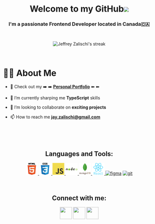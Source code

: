 <!-- <a href="#"><img width="100%" height="auto" src="https://c.tenor.com/O7nVONlLsUQAAAAC/jeff-channing-tatum.gif" height="175px"/></a> -->

<h1 align="center">Welcome to my GitHub<img src="https://raw.githubusercontent.com/MartinHeinz/MartinHeinz/master/wave.gif" width="30px"></h1>
<h3 align="center">

I'm a passionate Frontend Developer located in Canada:canada:

</h3>

<br/>
<p align="center">
    <a>
        <img title="🔥 Get streak stats for your profile at git.io/streak-stats" alt="Jeffrey Zalischi's streak" src="https://github-readme-streak-stats.herokuapp.com/?user=jffry93&theme=black-ice&hide_border=true&stroke=0000&background=060A0CD0"/>
    </a>
</p>
<br/>

<div>
<h1> 🙋🏽 About Me </h1>
</div>

- 🔭 Check out my ➡️ ➡️ **[Personal Portfolio](https://jffry93.github.io/react-portfolio/#/)** ⬅ ⬅

- 🌱 I’m currently sharping me **TypeScript** skills

- 🍻 I’m looking to collaborate on **exciting projects**

- 📫 How to reach me **jay.zalischi@gmail.com**
<br>
<br>
<br>
<h2 align="center">Languages and Tools:</h2>

<p align="center"> 
<a href="https://www.w3.org/html/" target="_blank" rel="noreferrer"> <img src="https://raw.githubusercontent.com/devicons/devicon/master/icons/html5/html5-original-wordmark.svg" alt="html5" width="40" height="40"/> </a>
<a href="https://www.w3schools.com/css/" target="_blank" rel="noreferrer"> <img src="https://raw.githubusercontent.com/devicons/devicon/master/icons/css3/css3-original-wordmark.svg" alt="css3" width="40" height="40"/> </a> 
<!-- <a href="https://expressjs.com" target="_blank" rel="noreferrer"> <img src="https://raw.githubusercontent.com/devicons/devicon/master/icons/express/express-original-wordmark.svg" alt="express" width="40" height="40"/> </a> -->
<a href="https://developer.mozilla.org/en-US/docs/Web/JavaScript" target="_blank" rel="noreferrer"> <img src="https://raw.githubusercontent.com/devicons/devicon/master/icons/javascript/javascript-original.svg" alt="javascript" width="40" height="40"/> </a>
<a href="https://nodejs.org" target="_blank" rel="noreferrer"> <img src="https://raw.githubusercontent.com/devicons/devicon/master/icons/nodejs/nodejs-original-wordmark.svg" alt="nodejs" width="40" height="40"/> </a>
<a href="https://www.mongodb.com/" target="_blank" rel="noreferrer"> <img src="https://raw.githubusercontent.com/devicons/devicon/master/icons/mongodb/mongodb-original-wordmark.svg" alt="mongodb" width="40" height="40"/> </a>
<a href="https://reactjs.org/" target="_blank" rel="noreferrer"> <img src="https://raw.githubusercontent.com/devicons/devicon/master/icons/react/react-original-wordmark.svg" alt="react" width="40" height="40"/> </a>
<a href="https://www.figma.com/" target="_blank" rel="noreferrer"> <img src="https://www.vectorlogo.zone/logos/figma/figma-icon.svg" alt="figma" width="40" height="40"/></a> 
<a href="https://git-scm.com/" target="_blank" rel="noreferrer"> <img src="https://www.vectorlogo.zone/logos/git-scm/git-scm-icon.svg" alt="git" width="40" height="40"/></a>
</p>

<br>
<h2 align="center"> Connect with me:</h2>
<p align="center">
<a href = "https://www.linkedin.com/in/jffry93/"><img width="40px" height='40px' src="https://img.icons8.com/color/344/linkedin-2--v1.png"/></a>
<a href = "https://my.indeed.com/p/jeffreyz-n48gpy7"><img width="40px" height='40px' src="https://spirerecoverysolutions.com/wp-content/uploads/2020/04/Home-Icon-indeed-v2-300x300-1.png"/></a>
<a href = "mailto:jay.zalischi@gmail.com"><img width="40px" height='40px' src="https://img.icons8.com/color/344/gmail-new.png"/></a>
</p>
</div>
